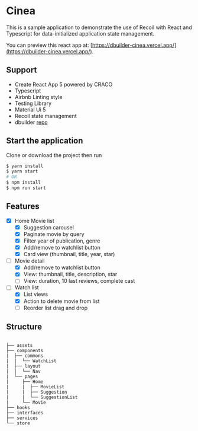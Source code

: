 # Cinea

This is a sample application to demonstrate the use of Recoil with React and Typescript for data-initialized application state management.

You can preview this react app at: [https://dbuilder-cinea.vercel.app/](https://dbuilder-cinea.vercel.app/).

## Support

- Create React App 5 powered by CRACO
- Typescript
- Airbnb Linting style
- Testing Library
- Material Ui 5
- Recoil state management
- dbuilder [repo](https://github.com/d-builder/core)

## Start the application

Clone or download the project then run

```bash
$ yarn install
$ yarn start
# OR
$ npm install
$ npm run start
```

## Features

- [x] Home Movie list
  - [x] Suggestion carousel
  - [x] Paginate movie by query
  - [x] Filter year of publication, genre
  - [x] Add/remove to watchlist button
  - [x] Card view (thumbnail, title, year, star)
- [ ] Movie detail
  - [x] Add/remove to watchlist button
  - [x] View: thumbnail, title, description, star
  - [ ] View: duration, 10 last reviews, complete cast
- [ ] Watch list
  - [x] List views
  - [x] Action to delete movie from list
  - [ ] Reorder list drag and drop

## Structure

```

├── assets
├── components
|  ├── commons
|  |  └── WatchList
|  ├── layout
|  |  └── Nav
|  └── pages
|     ├── Home
|     |  ├── MovieList
|     |  ├── Suggestion
|     |  └── SuggestionList
|     └── Movie
├── hooks
├── interfaces
├── services
└── store

```
